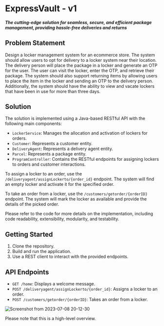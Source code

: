 # ExpressVault - v1
##### The cutting‐edge solution for seamless, secure, and efficient package management, providing hassle‐free deliveries and returns

## Problem Statement
Design a locker management system for an ecommerce store. The system should allow users to opt for delivery to a locker system near their location. The delivery person will place the package in a locker and generate an OTP for the user. The user can visit the locker, enter the OTP, and retrieve their package. The system should also support returning items by allowing users to place the item in the locker and sending an OTP to the delivery person. Additionally, the system should have the ability to view and vacate lockers that have been in use for more than three days.

## Solution

The solution is implemented using a Java-based RESTful API with the following main components:

- `LockerService`: Manages the allocation and activation of lockers for orders.
- `Customer`: Represents a customer entity.
- `DeliveryAgent`: Represents a delivery agent entity.
- `Parcel`: Represents a package entity.
- `ProgramController`: Contains the RESTful endpoints for assigning lockers to orders and customer interactions.

To assign a locker to an order, use the `/deliveryagent/assignLockerto/{order_id}` endpoint. The system will find an empty locker and activate it for the specified order.

To take an order from a locker, use the `/customers/getorder/{orderID}` endpoint. The system will mark the locker as available and provide the details of the picked order.

Please refer to the code for more details on the implementation, including code readability, extensibility, modularity, and testability.

## Getting Started

1. Clone the repository.
2. Build and run the application.
3. Use a REST client to interact with the provided endpoints.

## API Endpoints

- `GET /home`: Displays a welcome message.
- `POST /deliveryagent/assignLockerto/{order_id}`: Assigns a locker to an order.
- `POST /customers/getorder/{orderID}`: Takes an order from a locker.


![Screenshot from 2023-07-08 20-12-30](https://github.com/cs-mshr/ExpressVault/assets/95642555/c089872f-e3da-4122-84df-7f73f8d63697)



Please note that this is a high-level overview. 
